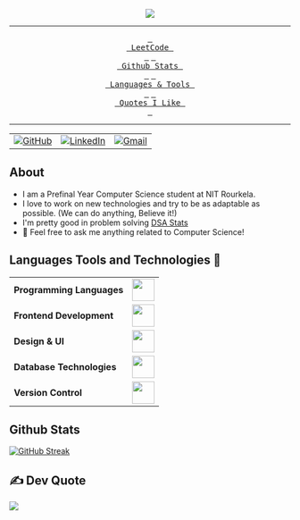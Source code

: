 

<!--


<!-- ----------- HEAD SECTION ------------ -->

<p align="center">
  <img src="https://readme-typing-svg.herokuapp.com?color=0d8eceF&size=30&center=true&vCenter=true&width=550&height=70&lines=Hey+There+👋,+I'm+SaiRaghava;A+Competitive+Programmer+💻;A+Distributed+Systems+Fan+🌐;">
</p>


<div align="center">

---

<span>[<kbd> <br> LeetCode <br> </kbd>](https://leetcode.com/u/sairaghava1318/)</span>
<span>[<kbd> <br> Github Stats <br> </kbd>](#Github-Stats)</span>
<span>[<kbd> <br> Languages & Tools <br> </kbd>](#languages-tools-and-technologies-)</span>
<span>[<kbd> <br> Quotes I Like <br> </kbd>](#%EF%B8%8F-dev-quote)</span>

---

<table>
  <tr>
      <td><a href="https://github.com/sairaghava1318"><img src="https://img.shields.io/github/followers/sayannath.svg?label=GitHub&style=social" alt="GitHub"></a></td>
    <td><a href="https://www.linkedin.com/in/nandam-venkata-sai-raghava-946b3735b/"><img src="https://img.shields.io/badge/LinkedIn--_.svg?style=social&logo=linkedin" alt="LinkedIn"></a></td>
    <td><a href="mailto:sairaghava1318@gmail.cpm"><img src="https://img.shields.io/badge/Gmail--_.svg?style=social&logo=gmail" alt="Gmail"></a></td>
  </tr>
</table>

</div>

## About

- I am a Prefinal Year Computer Science student at NIT Rourkela.
- I love to work on new technologies and try to be as adaptable as possible. (We can do anything, Believe it!)
- I'm pretty good in problem solving [DSA Stats](https://codolio.com/profile/sairaghava1318)
- 💬 Feel free to ask me anything related to Computer Science!

## Languages Tools and Technologies 🚀 


<table>
	<tr>
	<td><strong>Programming Languages</strong></td>
	<td><img height=40 src = "https://skillicons.dev/icons?i=cpp,py&theme=dark"></td>
</tr>
<tr>
	<td><strong>Frontend Development</strong></td>
	<td>
  <img height="40" src="https://skillicons.dev/icons?i=html,css,js,react,tailwindcss,nodejs,express">
</td>

</tr>
<tr>
	<td><strong>Design & UI</strong></td>
	<td><img height=40 src = "https://skillicons.dev/icons?i=notion&theme=dark"></td>
</tr>
<tr>
	<td><strong>Database Technologies</strong></td>
	<td><img height=40 src = "https://skillicons.dev/icons?i=mysql&theme=dark"></td>
</tr>
<tr>
	<td><strong>Version Control</strong></td>
	<td><img height=40 src = "https://skillicons.dev/icons?i=git,github&theme=dark"></td>
</tr>

</table>

## Github Stats
  [![GitHub Streak](http://github-readme-streak-stats.herokuapp.com?user=sairaghava1318)](https://git.io/streak-stats)
## ✍️ Dev Quote
![](https://quotes-github-readme.vercel.app/api?type=horizontal&theme=radical)
